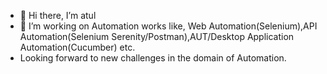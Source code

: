 - 👋 Hi there, I’m atul
- 👀 I’m working on Automation works like, Web Automation(Selenium),API Automation(Selenium Serenity/Postman),AUT/Desktop Application Automation(Cucumber) etc.
- Looking forward to new challenges in the domain of Automation.



